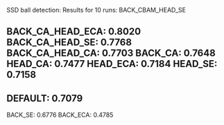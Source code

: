 SSD ball detection:
Results for 10 runs:
BACK_CBAM_HEAD_SE

BACK_CA_HEAD_ECA: 0.8020
BACK_CA_HEAD_SE: 0.7768
BACK_CA_HEAD_CA: 0.7703
BACK_CA: 0.7648
HEAD_CA: 0.7477
HEAD_ECA: 0.7184
HEAD_SE: 0.7158
---
DEFAULT: 0.7079
---
BACK_SE: 0.6776
BACK_ECA: 0.4785
